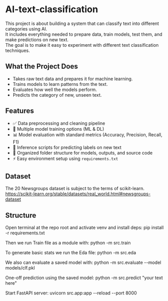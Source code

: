 # AI-text-classification
This project is about building a system that can classify text into different categories using AI.  
It includes everything needed to prepare data, train models, test them, and make predictions on new text.  
The goal is to make it easy to experiment with different text classification techniques.

## What the Project Does
- Takes raw text data and prepares it for machine learning.  
- Trains models to learn patterns from the text.  
- Evaluates how well the models perform.  
- Predicts the category of new, unseen text.

## Features
- ✅ Data preprocessing and cleaning pipeline  
- 🧪 Multiple model training options (ML & DL)  
- 📊 Model evaluation with standard metrics (Accuracy, Precision, Recall, F1)  
- 📝 Inference scripts for predicting labels on new text  
- 🧠 Organized folder structure for models, outputs, and source code  
- ⚡ Easy environment setup using `requirements.txt`

## Dataset
The 20 Newsgroups dataset is subject to the terms of scikit-learn.
https://scikit-learn.org/stable/datasets/real_world.html#newsgroups-dataset

## Structure
Open terminal at the repo root and activate venv and install deps:
pip install -r requirements.txt

Then we run Train file as a module with:
python -m src.train

To generate basic stats we run the Eda file:
python -m src.eda

We also can evaluate a saved model with:
python -m src.evaluate --model models/clf.pkl

One-off prediction using the saved model:
python -m src.predict "your text here"

Start FastAPI server:
uvicorn src.app:app --reload --port 8000
